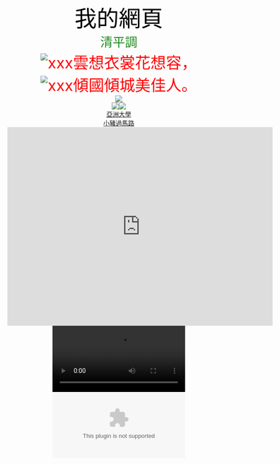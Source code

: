 <!doctype html>
<html lang="en" xmlns="http://www.w3.org/1999/html">
<head>
    <meta charset="UTF-8">
    <meta name="viewport"
          content="width=device-width, user-scalable=no, initial-scale=1.0, maximum-scale=1.0, minimum-scale=1.0">
    <meta http-equiv="X-UA-Compatible" content="ie=edge">
    <title>106021055</title>
    <style>
        .h0{
            color: black;
            font-size: 50px;
            text-align: center;
        }
        .h1{
            color: forestgreen;
            font-size: 28px;
            text-align: center;
        }
        .h2{
            text-align: center;
            font-size: 35px;
            color: red;
        }
        .h3{
            text-align: center;
        }
        .h4{
            text-align: center;
        }
        .h5{
            text-align: center;
        }
        .h6{
            text-align: center;
        }
        .h7{
            text-align: center;
        }
    </style>
</head>
<body style="background-image: url('single_03.jpg')">
<div class="h0">我的網頁</div>
<div class="h1">清平調</div>
<div class="h2"><img src="ball.gif" alt="xxx">雲想衣裳花想容，</div>
<div class="h2"><img src="ball.gif" alt="xxx">傾國傾城美佳人。</div>
<div class="h3"><img src="054.jpg"></div>
<div class="h4"><img src="HOME01.GIF"><img src="GIRL.GIF"></div><div class="h4"><a href="http://www.asia.edu.tw/">亞洲大學</a></div><div class="h4"><a href="http://www.asia.edu.tw/">小豬過馬路</a></div>
<div class="h5"><iframe src="https://www.google.com/maps/embed?pb=!1m18!1m12!1m3!1d3643.5611233312297!2d120.68423231537069!3d24.04653688331471!2m3!1f0!2f0!3f0!3m2!1i1024!2i768!4f13.1!3m3!1m2!1s0x34693b17a99d736b%3A0x1c471d70cdc89dc9!2z5Lqe5rSy5aSn5a24!5e0!3m2!1szh-TW!2stw!4v1537426969925" width="600" height="450" frameborder="0" style="border:0" allowfullscreen></iframe></div>
<div class="h6"><video src="movie.mp4" controls></video></div>
<div class="h7"><embed src="Road3142.swf"></div>

</body>
</html>
